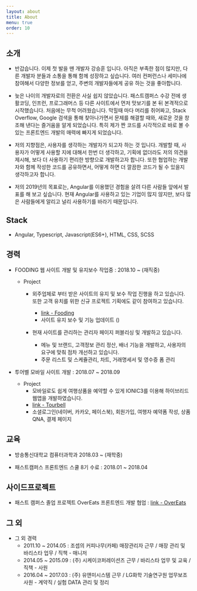 ```yaml
---
layout: about
title: About
menu: true
order: 10
---
```


## 소개

- 반갑습니다. 이제 첫 발을 뗀 개발자 강승훈 입니다. 아직은 부족한 점이 많지만, 다른 개발자 분들과 소통을 통해 함께 성장하고 싶습니다. 여러 컨퍼런스나 세미나에 참여해서 다양한 정보를 얻고, 주변의 개발자들에게 공유 하는 것을 좋아합니다.


- 늦은 나이의 개발자로의 전환은 사실 쉽지 않았습니다. 패스트캠퍼스 수강 전에 생활코딩, 인프런, 프로그래머스 등 다른 사이트에서 먼저 맛보기를 본 뒤 본격적으로 시작했습니다. 처음에는 무척 어려웠습니다. 막힐때 마다 머리를 쥐어짜고, Stack Overflow, Google 검색을 통해 찾아나가면서 문제를 해결할 때와, 새로운 것을 창조해 낸다는 즐거움을 알게 되었습니다. 특히 제가 짠 코드를 시각적으로 바로 볼 수 있는 프론트엔드 개발의 매력에 빠지게 되었습니다. 


- 저의 지향점은, 사용자를 생각하는 개발자가 되고자 하는 것 입니다. 개발할 때, 사용자가 어떻게 사용할 지에 대해서 한번 더 생각하고, 기획에 없더라도 저의 의견을 제시해, 보다 더 사용하기 편리한 방향으로 개발하고자 합니다. 또한 협업하는 개발자와 함께 작성한 코드를 공유하면서, 어떻게 하면 더 깔끔한 코드가 될 수 있을지 생각하고자 합니다.


- 저의 2019년의 목표로는, Angular를 이용했던 경험을 살려 다른 사람들 앞에서 발표를 해 보고 싶습니다. 현재 Angular를 사용하고 있는 기업이 많지 않지만,
보다 많은 사람들에게 알리고 널리 사용하기를 바라기 때문입니다.


## Stack 

- Angular, Typescript, Javascript(ES6+), HTML, CSS, SCSS


## 경력

- FOODING 웹 사이트 개발 및 유지보수 작업중 : 2018.10 ~ (재직중)

    - Project
        - 외주업체로 부터 받은 사이트의 유지 및 보수 작업 진행을 하고 있습니다. 또한 고객 유치를 위한 신규 프로젝트 기획에도 같이 참여하고 있습니다.
            - [link - Fooding](http://www.fooding.io)
            - 사이트 유지 보수 및 기능 업데이트 ()

        - 현재 사이트를 관리하는 관리자 페이지 퍼블리싱 및 개발하고 있습니다.
            - 메뉴 및 브랜드, 고객정보 관리 정산, 배너 기능을 개발하고, 사용자의 요구에 맞춰 점차 개선하고 있습니다.
            - 주문 리스트 및 스케쥴관리, 차트, 거래명세서 및 영수증 폼 관리 

- 투어벨 모바일 사이트 개발 : 2018.07 ~ 2018.09

    - Project
        - 모바일로도 쉽게 여행상품을 예약할 수 있게 IONIC3를 이용해 하이브리드 웹앱을 개발하였습니다.
        - [link - Tourbell](https://m.tourbell.co.kr)
        - 소셜로그인(네이버, 카카오, 페이스북), 회원가입, 여행자 예약폼 작성, 상품 QNA, 결제 페이지


## 교육

- 방송통신대학교 컴퓨터과학과 2018.03 ~ (재학중)

- 패스트캠퍼스 프론트엔드 스쿨 8기 수료 : 2018.01 ~ 2018.04


## 사이드프로젝트

- 패스트 캠퍼스 졸업 프로젝트 OverEats 프론트엔드 개발 협업 : [link - OverEats](https://github.com/FastCampusTeamTwo)


## 그 외

- 그 외 경력
    - 2011.10 ~ 2014.05 : 조셉의 커피나무(카페) 매장관리자 근무 / 매장 관리 및 바리스타 업무 / 직책 - 매니저
    - 2014.05 ~ 2015.09 : (주) 시케이코퍼레이션즈 근무 / 바리스타 업무 및 교육 / 직책 - 사원
    - 2016.04 ~ 2017.03 : (주) 유앤미시스템 근무 / LG화학 기술연구원 업무보조 사원 - 계약직 / 실험 DATA 관리 및 정리
